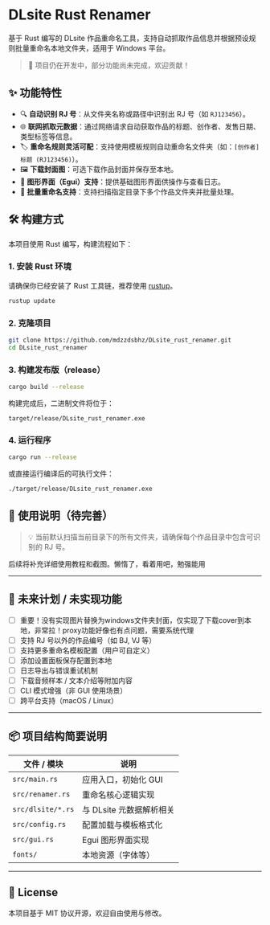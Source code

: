 
# DLsite Rust Renamer

基于 Rust 编写的 DLsite 作品重命名工具，支持自动抓取作品信息并根据预设规则批量重命名本地文件夹，适用于 Windows 平台。

> 🚧 项目仍在开发中，部分功能尚未完成，欢迎贡献！

## ✨ 功能特性

- 🔍 **自动识别 RJ 号**：从文件夹名称或路径中识别出 RJ 号（如 `RJ123456`）。
- 🌐 **联网抓取元数据**：通过网络请求自动获取作品的标题、创作者、发售日期、类型标签等信息。
- 🏷️ **重命名规则灵活可配**：支持使用模板规则自动重命名文件夹（如：`[创作者] 标题 (RJ123456)`）。
- 🖼️ **下载封面图**：可选下载作品封面并保存至本地。
- 🧪 **图形界面（Egui）支持**：提供基础图形界面供操作与查看日志。
- 📁 **批量重命名支持**：支持扫描指定目录下多个作品文件夹并批量处理。

## 🛠️ 构建方式

本项目使用 Rust 编写，构建流程如下：

### 1. 安装 Rust 环境

请确保你已经安装了 Rust 工具链，推荐使用 [rustup](https://www.rust-lang.org/zh-CN/tools/install)。

```bash
rustup update
````

### 2. 克隆项目

```bash
git clone https://github.com/mdzzdsbhz/DLsite_rust_renamer.git
cd DLsite_rust_renamer
```

### 3. 构建发布版（release）

```bash
cargo build --release
```

构建完成后，二进制文件将位于：

```
target/release/DLsite_rust_renamer.exe
```

### 4. 运行程序

```bash
cargo run --release
```

或直接运行编译后的可执行文件：

```bash
./target/release/DLsite_rust_renamer.exe
```

## 🧩 使用说明（待完善）

> 💡 当前默认扫描当前目录下的所有文件夹，请确保每个作品目录中包含可识别的 RJ 号。

后续将补充详细使用教程和截图。懒惰了，看着用吧，勉强能用

---

## 🚧 未来计划 / 未实现功能

* [ ] 重要！没有实现图片替换为windows文件夹封面，仅实现了下载cover到本地，非常拉！proxy功能好像也有点问题，需要系统代理
* [ ] 支持 RJ 号以外的作品编号（如 BJ, VJ 等）
* [ ] 支持更多重命名模板配置（用户可自定义）
* [ ] 添加设置面板保存配置到本地
* [ ] 日志导出与错误重试机制
* [ ] 下载音频样本 / 文本介绍等附加内容
* [ ] CLI 模式增强（非 GUI 使用场景）
* [ ] 跨平台支持（macOS / Linux）

---

## 📦 项目结构简要说明

| 文件 / 模块           | 说明               |
| ----------------- | ---------------- |
| `src/main.rs`     | 应用入口，初始化 GUI     |
| `src/renamer.rs`  | 重命名核心逻辑实现        |
| `src/dlsite/*.rs` | 与 DLsite 元数据解析相关 |
| `src/config.rs`   | 配置加载与模板格式化       |
| `src/gui.rs`      | Egui 图形界面实现      |
| `fonts/`         | 本地资源（字体等）        |

---

## 📄 License

本项目基于 MIT 协议开源，欢迎自由使用与修改。

